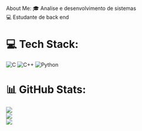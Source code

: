  About Me:
🎓 Analise e desenvolvimento de sistemas<br>💻 Estudante de back end


# 💻 Tech Stack:
![C](https://img.shields.io/badge/c-%2300599C.svg?style=for-the-badge&logo=c&logoColor=white) ![C++](https://img.shields.io/badge/c++-%2300599C.svg?style=for-the-badge&logo=c%2B%2B&logoColor=white) ![Python](https://img.shields.io/badge/python-3670A0?style=for-the-badge&logo=python&logoColor=ffdd54)
# 📊 GitHub Stats:
![](https://github-readme-stats.vercel.app/api?username=Raffasm&theme=dark&hide_border=false&include_all_commits=false&count_private=false)<br/>
![](https://github-readme-streak-stats.herokuapp.com/?user=Raffasm&theme=dark&hide_border=false)<br/>
![](https://github-readme-stats.vercel.app/api/top-langs/?username=Raffasm&theme=dark&hide_border=false&include_all_commits=false&count_private=false&layout=compact)

<!-- Proudly created with GPRM ( https://gprm.itsvg.in ) -->
